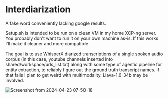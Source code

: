 # Interdiarization

A fake word conveniently lacking google results.

Setup.sh is intended to be run on a clean VM in my home XCP-ng server. You probably don't want to run it on your own machine as-is. If this works I'll make it cleaner and more compatible.

The goal is to use WhisperX diarized transcriptions of a single spoken audio corpus (in this case, youtube channels inserted into shared/workspace/urls_list.txt) along with some type of agentic pipeline for entity extraction, to reliably figure out the ground truth transcript names. If that fails I plan to get weird with multimodality. Llava-1.6-34b may be involved.

![Screenshot from 2024-04-23 07-50-18](https://github.com/calhounpaul/interdiarization/assets/26489865/1ba2309c-753d-4a4b-ac83-b9d6d43d5617)
